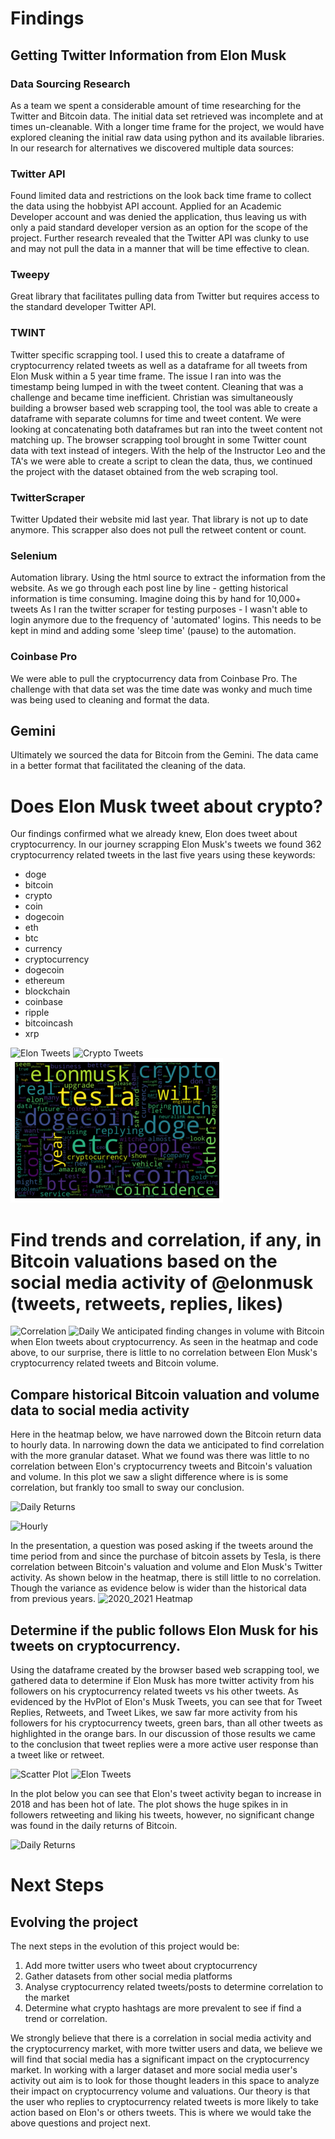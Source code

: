 # Findings

## Getting Twitter Information from Elon Musk
### Data Sourcing Research
As a team we spent a considerable amount of time researching for the Twitter and Bitcoin data. The initial data set retrieved was incomplete and at times un-cleanable. With a longer time frame for the project, we would have explored cleaning the initial raw data using python and its available libraries. In our research for alternatives we discovered multiple data sources:
### Twitter API
Found limited data and restrictions on the look back time frame to collect the data using the hobbyist API account. Applied for an Academic Developer account and was denied the application, thus leaving us with only a paid standard developer version as an option for the scope of the project. Further research revealed that the Twitter API was clunky to use and may not pull the data in a manner that will be time effective to clean.  

### Tweepy
Great library that facilitates pulling data from Twitter but requires access to the standard developer Twitter API.  

### TWINT
Twitter specific scrapping tool. I used this to create a dataframe of cryptocurrency related tweets as well as a dataframe for all tweets from Elon Musk within a 5 year time frame. The issue I ran into was the timestamp being lumped in with the tweet content. Cleaning that was a challenge and became time inefficient. Christian was simultaneously building a browser based web scrapping tool, the tool was able to create a dataframe with separate columns for time and tweet content. We were looking at concatenating both dataframes but ran into the tweet content not matching up. The browser scrapping tool brought in some Twitter count data with text instead of integers. With the help of the Instructor Leo and the TA's we were able to create a script to clean the data, thus, we continued the project with the dataset obtained from the web scraping tool.  

### TwitterScraper
Twitter Updated their website mid last year. That library is not up to date anymore. This scrapper also does not pull the retweet content or count.  

### Selenium
Automation library. Using the html source to extract the information from the website.
As we go through each post line by line - getting historical information is time consuming. Imagine doing this by hand for 10,000+ tweets
As I ran the twitter scraper for testing purposes - I wasn't able to login anymore due to the frequency of 'automated' logins. This needs to be kept in mind and adding some 'sleep time' (pause) to the automation.  

### Coinbase Pro
We were able to pull the cryptocurrency data from Coinbase Pro. The challenge with that data set was the time date was wonky and much time was being used to cleaning and format the data.  

## Gemini
Ultimately we sourced the data for Bitcoin from the Gemini. The data came in a better format that facilitated the cleaning of the data.  

# Does Elon Musk tweet about crypto?
Our findings confirmed what we already knew, Elon does tweet about cryptocurrency. 
In our journey scrapping Elon Musk's tweets we found 362 cryptocurrency related tweets in the last five years using these keywords:
- doge 
- bitcoin 
- crypto 
- coin 
- dogecoin 
- eth
- btc 
- currency 
- cryptocurrency 
- dogecoin
- ethereum
- blockchain
- coinbase
- ripple
- bitcoincash
- xrp

![Elon Tweets](hvplot_bar_df.png)
![Crypto Tweets](Bitcoin_Data.png)
![Word Cloud](Word_Cloud.png)

# Find trends and correlation, if any, in Bitcoin valuations based on the social media activity of @elonmusk (tweets, retweets, replies, likes)
![Correlation](correlation_code.png)
![Daily](Heatmap_Daily.png)
We anticipated finding changes in volume with Bitcoin when Elon tweets about cryptocurrency.
As seen in the heatmap and code above, to our surprise, there is little to no correlation between Elon Musk's cryptocurrency related tweets and Bitcoin volume.


## Compare historical Bitcoin valuation and volume data to social media activity
Here in the heatmap below, we have narrowed down the Bitcoin return data to hourly data. In narrowing down the data we anticipated to find correlation with the more granular dataset. What we found was there was little to no correlation between Elon's cryptocurrency tweets and Bitcoin's valuation and volume. In this plot we saw a slight difference where is is some correlation, but frankly too small to sway our conclusion.



![Daily Returns](daily_volume_with_elons_tweet_events.png)

![Hourly](Heatmap_Hourly.png)

In the presentation, a question was posed asking if the tweets around the time period from and since the purchase of bitcoin assets by Tesla, is there correlation between Bitcoin's valuation and volume and Elon Musk's Twitter activity. As shown below in the heatmap, there is still little to no correlation. Though the variance as evidence below is wider than the historical data from previous years.
![2020_2021 Heatmap](Heatmap_2020_2021.png)


## Determine if the public follows Elon Musk for his tweets on cryptocurrency.
Using the dataframe created by the browser based web scrapping tool, we gathered data to determine if Elon Musk has more twitter activity from his followers on his cryptocurrency related tweets vs his other tweets. As evidenced by the HvPlot of Elon's Musk Tweets, you can see that for Tweet Replies, Retweets, and Tweet Likes, we saw far more activity from his followers for his cryptocurrency tweets, green bars, than all other tweets as highlighted in the orange bars. In our discussion of those results we came to the conclusion that tweet replies were a more active user response than a tweet like or retweet.

![Scatter Plot](Scatter_Plot_of_Elons_Tweet_Activity.png)
![Elon Tweets](hvplot_bar_df.png)

In the plot below you can see that Elon's tweet activity began to increase in 2018 and has been hot of late. The plot shows the huge spikes in in followers retweeting and liking his tweets, however, no significant change was found in the daily returns of Bitcoin.

![Daily Returns](Daily_Returns_vs_Elons_Tweets.png)

# Next Steps
## Evolving the project

 The next steps in the evolution of this project would be:
 
1. Add more twitter users who tweet about cryptocurrency
2. Gather datasets from other social media platforms 
3. Analyse cryptocurrency related tweets/posts to determine correlation to the market
3. Determine what crypto hashtags are more prevalent to see if find a trend or correlation.

We strongly believe that there is a correlation in social media activity and the cryptocurrency market, with more twitter users and data, we believe we will find that social media has a significant impact on the cryptocurrency market. In working with a larger dataset and more social media user's activity out aim is to look for those thought leaders in this space to analyze their impact on cryptocurrency volume and valuations.
Our theory is that the user who replies to cryptocurrency related tweets is more likely to take action based on Elon's or others tweets. This is where we would take the above questions and project next.
